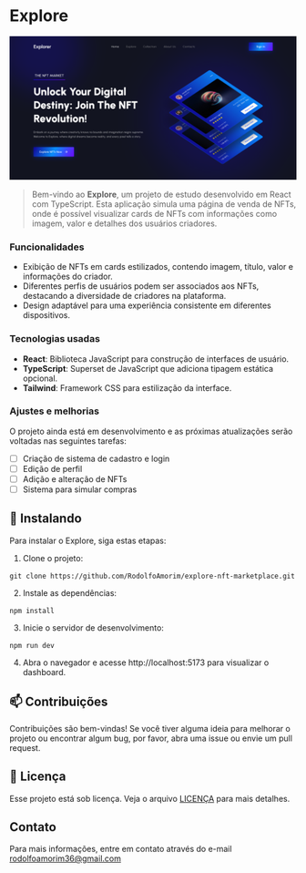 # Explore

<img src="https://raw.githubusercontent.com/RodolfoAmorim/assets/master/explore/cover.png" alt="Exemplo imagem">

> Bem-vindo ao **Explore**, um projeto de estudo desenvolvido em React com TypeScript. Esta aplicação simula uma página de venda de NFTs, onde é possível visualizar cards de NFTs com informações como imagem, valor e detalhes dos usuários criadores.

### Funcionalidades

- Exibição de NFTs em cards estilizados, contendo imagem, título, valor e informações do criador.
- Diferentes perfis de usuários podem ser associados aos NFTs, destacando a diversidade de criadores na plataforma.
- Design adaptável para uma experiência consistente em diferentes dispositivos.

### Tecnologias usadas

- **React**: Biblioteca JavaScript para construção de interfaces de usuário.
- **TypeScript**: Superset de JavaScript que adiciona tipagem estática opcional.
- **Tailwind**: Framework CSS para estilização da interface.

### Ajustes e melhorias

O projeto ainda está em desenvolvimento e as próximas atualizações serão voltadas nas seguintes tarefas:

- [ ] Criação de sistema de cadastro e login
- [ ] Edição de perfil
- [ ] Adição e alteração de NFTs
- [ ] Sistema para simular compras

## 🚀 Instalando

Para instalar o Explore, siga estas etapas:

1. Clone o projeto:

```
git clone https://github.com/RodolfoAmorim/explore-nft-marketplace.git
```

2. Instale as dependências:

```
npm install
```

3. Inicie o servidor de desenvolvimento:

```
npm run dev
```

4. Abra o navegador e acesse http://localhost:5173 para visualizar o dashboard.


## 📫 Contribuições

Contribuições são bem-vindas! Se você tiver alguma ideia para melhorar o projeto ou encontrar algum bug, por favor, abra uma issue ou envie um pull request.


## 📝 Licença

Esse projeto está sob licença. Veja o arquivo [LICENÇA](LICENSE.md) para mais detalhes.


## Contato

Para mais informações, entre em contato através do e-mail [rodolfoamorim36@gmail.com](mailto:rodolfoamorim36@gmail.com)